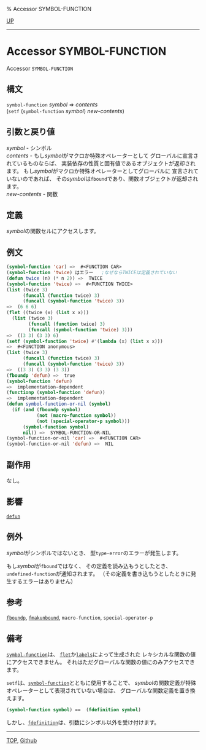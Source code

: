 % Accessor SYMBOL-FUNCTION

[UP](10.2.html)  

---

# Accessor **SYMBOL-FUNCTION**


Accessor `SYMBOL-FUNCTION`


## 構文

`symbol-function` *symbol* => *contents*  
(`setf` (`symbol-function` *symbol*) *new-contents*)


## 引数と戻り値

*symbol* - シンボル  
*contents* - もし*symbol*がマクロか特殊オペレーターとして
グローバルに宣言されているものならば、
実装依存の性質と固有値であるオブジェクトが返却されます。
もし*symbol*がマクロか特殊オペレーターとしてグローバルに
宣言されていないのであれば、
その*symbol*は`fbound`であり、関数オブジェクトが返却されます。  
*new-contents* - 関数


## 定義

*symbol*の関数セルにアクセスします。


## 例文

```lisp
(symbol-function 'car) =>  #<FUNCTION CAR>
(symbol-function 'twice) はエラー   ;なぜならTWICEは定義されていない
(defun twice (n) (* n 2)) =>  TWICE
(symbol-function 'twice) =>  #<FUNCTION TWICE>
(list (twice 3)
      (funcall (function twice) 3)
      (funcall (symbol-function 'twice) 3))
=>  (6 6 6)
(flet ((twice (x) (list x x)))
  (list (twice 3)
        (funcall (function twice) 3)
        (funcall (symbol-function 'twice) 3)))
=>  ((3 3) (3 3) 6)   
(setf (symbol-function 'twice) #'(lambda (x) (list x x)))
=>  #<FUNCTION anonymous>
(list (twice 3)
      (funcall (function twice) 3)
      (funcall (symbol-function 'twice) 3))
=>  ((3 3) (3 3) (3 3))
(fboundp 'defun) =>  true
(symbol-function 'defun)
=>  implementation-dependent
(functionp (symbol-function 'defun))
=>  implementation-dependent
(defun symbol-function-or-nil (symbol)
  (if (and (fboundp symbol) 
           (not (macro-function symbol))
           (not (special-operator-p symbol)))
      (symbol-function symbol)
      nil)) =>  SYMBOL-FUNCTION-OR-NIL
(symbol-function-or-nil 'car) =>  #<FUNCTION CAR>
(symbol-function-or-nil 'defun) =>  NIL
```


## 副作用

なし。


## 影響

[`defun`](5.3.defun.html)


## 例外

*symbol*がシンボルではないとき、
型`type-error`のエラーが発生します。

もし*symbol*が`fbound`ではなく、
その定義を読み込もうとしたとき、
`undefined-function`が通知されます。
（その定義を書き込もうとしたときに発生するエラーはありません）


## 参考

[`fboundp`](5.3.fboundp.html),
[`fmakunbound`](5.3.fmakunbound.html),
`macro-function`,
`special-operator-p`


## 備考

[`symbol-function`](10.2.symbol-function.html)は、
[`flet`](5.3.flet.html)か[`labels`](5.3.flet.html)によって生成された
レキシカルな関数の値にアクセスできません。
それはただグローバルな関数の値にのみアクセスできます。

`setf`は、[`symbol-function`](10.2.symbol-function.html)とともに使用することで、
*symbol*の関数定義が特殊オペレーターとして表現されていない場合は、
グローバルな関数定義を置き換えます。

```lisp
(symbol-function symbol) ==  (fdefinition symbol)
```

しかし、[`fdefinition`](5.3.fdefinition.html)は、引数にシンボル以外を受け付けます。


---
[TOP](index.html),  [Github](https://github.com/nptcl/npt-japanese)

